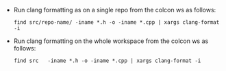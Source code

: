 - Run clang formatting as on a single repo from the colcon ws as follows:
  ```
  find src/repo-name/ -iname *.h -o -iname *.cpp | xargs clang-format -i
  ```

- Run clang formatting on the whole workspace from the colcon ws as follows:
  ```
  find src   -iname *.h -o -iname *.cpp | xargs clang-format -i
  ```
